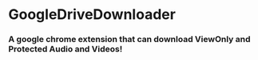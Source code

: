 # GoogleDriveDownloader
### A google chrome extension that can download ViewOnly and Protected Audio and Videos!
